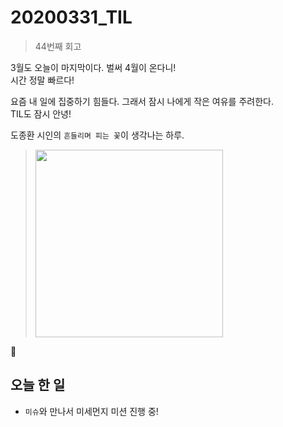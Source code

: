 # 20200331_TIL

> 44번째 회고  


3월도 오늘이 마지막이다. 벌써 4월이 온다니!  
시간 정말 빠르다!  

요즘 내 일에 집중하기 힘들다. 그래서 잠시 나에게 작은 여유를 주려한다.  
TIL도 잠시 안녕!    

도종환 시인의 `흔들리며 피는 꽃`이 생각나는 하루.  



> <img width="300" src="https://i.imgur.com/89ZJBdv.jpg">  

🌸

## 오늘 한 일

- `미슈`와 만나서 미세먼지 미션 진행 중!  
